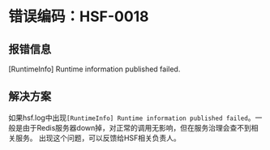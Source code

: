 # 错误编码：HSF-0018

## 报错信息

\[RuntimeInfo\] Runtime information published failed.

## 解决方案

如果hsf.log中出现`[RuntimeInfo] Runtime information published failed`。一般是由于Redis服务器down掉，对正常的调用无影响，但在服务治理会查不到相关服务。 出现这个问题，可以反馈给HSF相关负责人。


